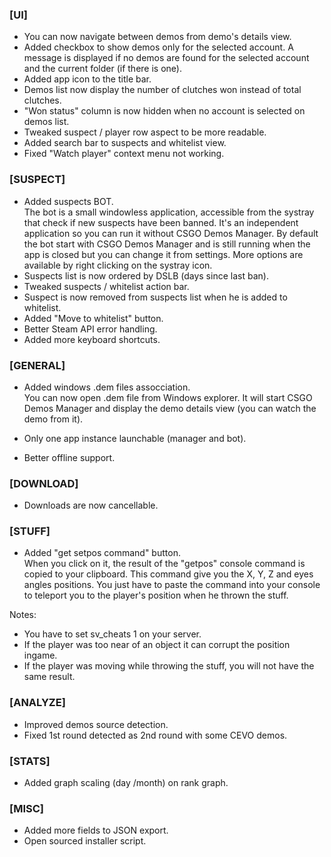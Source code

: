 ### \[UI\]

- You can now navigate between demos from demo's details view.
- Added checkbox to show demos only for the selected account. A message is displayed if no demos are found for the selected account and the current folder (if there is one).
- Added app icon to the title bar.
- Demos list now display the number of clutches won instead of total clutches.
- "Won status" column is now hidden when no account is selected on demos list.
- Tweaked suspect / player row aspect to be more readable.
- Added search bar to suspects and whitelist view.
- Fixed "Watch player" context menu not working.

### \[SUSPECT\]

- Added suspects BOT.  
   The bot is a small windowless application, accessible from the systray that check if new suspects have been banned.
  It's an independent application so you can run it without CSGO Demos Manager. By default the bot start with CSGO Demos Manager and is still running when the app is closed but you can change it from settings. More options are available by right clicking on the systray icon.
- Suspects list is now ordered by DSLB (days since last ban).
- Tweaked suspects / whitelist action bar.
- Suspect is now removed from suspects list when he is added to whitelist.
- Added "Move to whitelist" button.
- Better Steam API error handling.
- Added more keyboard shortcuts.

### \[GENERAL\]

- Added windows .dem files assocciation.  
  You can now open .dem file from Windows explorer. It will start CSGO Demos Manager and display the demo details view (you can watch the demo from it).

- Only one app instance launchable (manager and bot).
- Better offline support.

### \[DOWNLOAD\]

- Downloads are now cancellable.

### \[STUFF\]

- Added "get setpos command" button.  
  When you click on it, the result of the "getpos" console command is copied to your clipboard. This command give you the X, Y, Z and eyes angles positions. You just have to paste the command into your console to teleport you to the player's position when he thrown the stuff.

<p class="has-text-warning">Notes:</p>
<ul>
  <li class="has-text-warning">You have to set sv_cheats 1 on your server.</li>
  <li class="has-text-warning">
      If the player was too near of an object it can corrupt the position ingame.
    </li>
  <li class="has-text-warning">
      If the player was moving while throwing the stuff, you will not have the same result.
  </li>
</ul>

### \[ANALYZE\]

- Improved demos source detection.
- Fixed 1st round detected as 2nd round with some CEVO demos.

### \[STATS\]

- Added graph scaling (day /month) on rank graph.

### \[MISC\]

- Added more fields to JSON export.
- Open sourced installer script.
